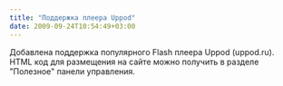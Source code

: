 ```yaml
---
title: "Поддержка плеера Uppod"
date: 2009-09-24T10:54:49+03:00
---
```


Добавлена поддержка популярного Flash плеера Uppod (uppod.ru). HTML код для размещения на сайте можно получить в разделе "Полезное" панели управления.